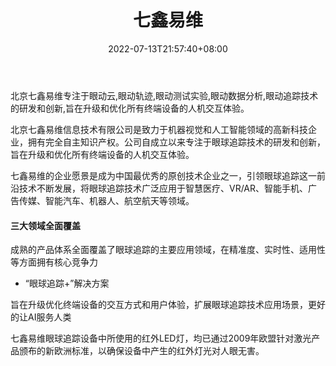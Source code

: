 ﻿---
weight: 
title: "七鑫易维"
description: "北京七鑫易维专注于眼动云,眼动轨迹,眼动测试实验,眼动数据分析,眼动追踪技术的研发和创新,旨在升级和优化所有终端设备的人机交互体验。"
date: 2022-07-13T21:57:40+08:00
lastmod: 2022-07-13T16:45:40+08:00
draft: false
authors: ["MineW"]
featuredImage: "311.jpg"
link: "https://www.7invensun.com/"
tags: ["七鑫易维","人机交互"]
categories: ["navigation"]
navigation: ["人机交互"]
lightgallery: true
toc: true
pinned: false
recommend: false
recommend1: false
---
北京七鑫易维专注于眼动云,眼动轨迹,眼动测试实验,眼动数据分析,眼动追踪技术的研发和创新,旨在升级和优化所有终端设备的人机交互体验。

北京七鑫易维信息技术有限公司是致力于机器视觉和人工智能领域的高新科技企业，拥有完全自主知识产权。公司自成立以来专注于眼球追踪技术的研发和创新，旨在升级和优化所有终端设备的人机交互体验。

七鑫易维的企业愿景是成为中国最优秀的原创技术企业之一，引领眼球追踪这一前沿技术不断发展，将眼球追踪技术广泛应用于智慧医疗、VR/AR、智能手机、广告传媒、智能汽车、机器人、航空航天等领域。

#### 三大领域全面覆盖

成熟的产品体系全面覆盖了眼球追踪的主要应用领域，在精准度、实时性、适用性等方面拥有核心竞争力

- “眼球追踪+”解决方案

旨在升级优化终端设备的交互方式和用户体验，扩展眼球追踪技术应用场景，更好的让AI服务人类

七鑫易维眼球追踪设备中所使用的红外LED灯，均已通过2009年欧盟针对激光产品颁布的新欧洲标准，以确保设备中产生的红外灯光对人眼无害。